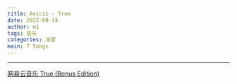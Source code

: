 ```yaml
---
title: Avicii - True
date: 2022-08-14
author: m1
tags: 音乐
categories: 浊音
main: 7 Songs
---
```


<link rel="stylesheet" href="/css/APlayer.min.css">
<div id="aplayer"></div>
<script src="/js/APlayer.min.js"></script>
<script>
    const ap = new APlayer({
    container: document.getElementById('aplayer'),
    lrcType: 3,
    loop: 'none',
    audio: [
        {
        name: 'Addicted to You',
        artist: 'Avicii',
        url: '1 Addicted to You.m4a',
        cover: 'Cover.jpg',
        lrc: '1 Addicted to You.lrc',
        },
        {
        name: 'All You Need Is Love',
        artist: 'Avicii',
        url: '2 All You Need Is Love.m4a',
        cover: 'Cover.jpg',
        lrc: '2 All You Need Is Love.lrc',
        },
        {
        name: 'You Make Me',
        artist: 'Avicii',
        url: '3 You Make Me.m4a',
        cover: 'Cover.jpg',
        lrc: '3 You Make Me.lrc',
        },
        {
        name: 'Liar Liar',
        artist: 'Avicii',
        url: '4 Liar Liar.m4a',
        cover: 'Cover.jpg',
        lrc: '4 Liar Liar.lrc',
        },
        {
        name: 'Love Road to Hell',
        artist: 'Avicii',
        url: '5 Love Road to Hell.m4a',
        cover: 'Cover.jpg',
        lrc: '5 Love Road to Hell.lrc',
        },
        {
        name: 'Shame on Me',
        artist: 'Avicii',
        url: '6 Shame on Me.m4a',
        cover: 'Cover.jpg',
        lrc: '6 Shame on Me.lrc',
        },
        {
        name: 'LEVELS(Bonus Track)',
        artist: 'Avicii',
        url: '7 LEVELS(Bonus Track).m4a',
        cover: 'Cover.jpg',
        lrc: '7 LEVELS(Bonus Track).lrc',
        }
    ]
});
</script>

---

[网易云音乐 True (Bonus Edition)](https://music.163.com/#/album?id=95491876)